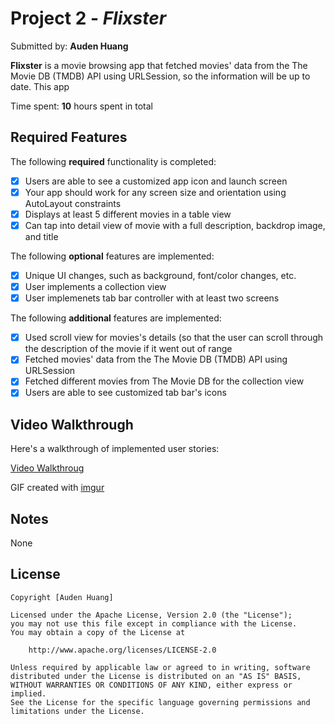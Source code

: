 # Project 2 - *Flixster*

Submitted by: **Auden Huang**

**Flixster** is a movie browsing app that fetched movies' data from the The Movie DB (TMDB) API using URLSession, so the information will be up to date. This app  

Time spent: **10** hours spent in total

## Required Features

The following **required** functionality is completed:

- [x] Users are able to see a customized app icon and launch screen
- [x] Your app should work for any screen size and orientation using AutoLayout constraints
- [x] Displays at least 5 different movies in a table view
- [x] Can tap into detail view of movie with a full description, backdrop image, and title
 
The following **optional** features are implemented:

- [x] Unique UI changes, such as background, font/color changes, etc.
- [x] User implements a collection view
- [x] User implemenets tab bar controller with at least two screens

The following **additional** features are implemented:

- [x] Used scroll view for movies's details (so that the user can scroll through the description of the movie if it went out of range
- [x] Fetched movies' data from the The Movie DB (TMDB) API using URLSession
- [x] Fetched different movies from The Movie DB for the collection view
- [x] Users are able to see customized tab bar's icons

## Video Walkthrough

Here's a walkthrough of implemented user stories:

[Video Walkthroug](https://imgur.com/a/q1v1yvC)


GIF created with [imgur](https://imgur.com/upload)

## Notes

None

## License

    Copyright [Auden Huang]

    Licensed under the Apache License, Version 2.0 (the "License");
    you may not use this file except in compliance with the License.
    You may obtain a copy of the License at

        http://www.apache.org/licenses/LICENSE-2.0

    Unless required by applicable law or agreed to in writing, software
    distributed under the License is distributed on an "AS IS" BASIS,
    WITHOUT WARRANTIES OR CONDITIONS OF ANY KIND, either express or implied.
    See the License for the specific language governing permissions and
    limitations under the License.
